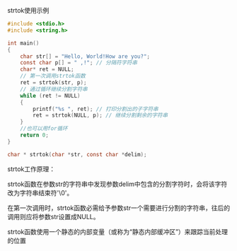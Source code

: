 strtok使用示例

~~~c
#include <stdio.h>
#include <string.h>

int main() 
{
    char str[] = "Hello, World!How are you?";
    const char p[] = " ,!"; // 分隔符字符串
    char* ret = NULL;
    // 第一次调用strtok函数
    ret = strtok(str, p);
    // 通过循环继续分割字符串
    while (ret != NULL)
    {
        printf("%s ", ret); // 打印分割出的子字符串
        ret = strtok(NULL, p); // 继续分割剩余的字符串
    }
    //也可以用for循环
    return 0;
}
~~~

~~~c
char * strtok(char *str, const char *delim);
~~~

strtok工作原理：

strtok函数在参数str的字符串中发现参数delim中包含的分割字符时，会将该字符改为字符串结束符'\0'。

在第一次调用时，strtok函数必需给予参数str一个需要进行分割的字符串，往后的调用则应将参数str设置成NULL。

strtok函数使用一个静态的内部变量（或称为“静态内部缓冲区”）来跟踪当前处理的位置